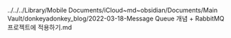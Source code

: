 ../../../Library/Mobile Documents/iCloud~md~obsidian/Documents/Main Vault/donkeyadonkey_blog/2022-03-18-Message Queue 개념 + RabbitMQ 프로젝트에 적용하기.md